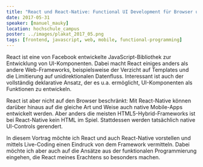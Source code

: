 ```yaml
---
title: "React und React-Native: Functional UI Development für Browser und mobile Endgeräte"
date: 2017-05-31
speaker: [manuel_mauky]
location: hochschule_campus
poster: ../images/plakat_2017_05.png
tags: [frontend, javascript, web, mobile, functional-programming]
---
```


React ist eine von Facebook entwickelte JavaScript-Bibliothek zur Entwicklung von UI-Komponenten.
Dabei macht React einiges anders als andere Web-Frameworks, beispielsweise der Verzicht auf Templates und die Limitierung
auf unidirektionalen Datenfluss. Interessant ist auch der vollständig deklarative Ansatz, der es u.a. ermöglicht,
UI-Komponenten als Funktionen zu entwickeln.

React ist aber nicht auf den Browser beschränkt: Mit React-Native können darüber hinaus auf die gleiche Art und Weise
auch native Mobile-Apps entwickelt werden. Aber anders die meisten HTML5-Hybrid-Frameworks ist bei React-Native kein HTML im Spiel.
Stattdessen werden tatsächlich native UI-Controls gerendert.

In diesem Vortrag möchte ich React und auch React-Native vorstellen und mittels Live-Coding einen Eindruck
von dem Framework vermitteln.
Dabei möchte ich aber auch auf die Ansätze aus der funktionalen Programmierung eingehen, die React meines Erachtens so besonders machen.
